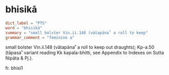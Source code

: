 # bhisikā

``` toml
dict_label = "PTS"
word = "bhisikā"
summary = "small bolster Vin.ii.148 (vātapāna˚ a roll to keep"
grammar_comment = "feminine a"
```

small bolster Vin.ii.148 (vātapāna˚ a roll to keep out draughts); Kp\-a.50 (tāpasa˚ variant reading Kk kapala\-bhitti, see Appendix to Indexes on Sutta Nipāta & Pj.).

fr. bhisi1

